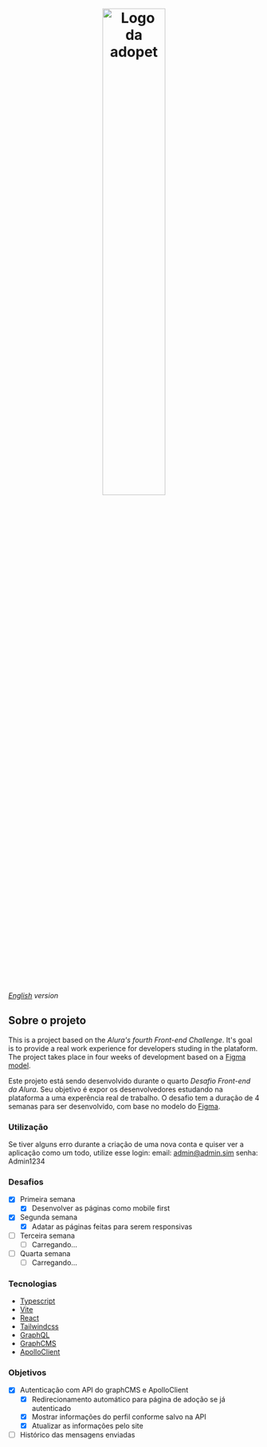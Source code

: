 <h1 align="center">
  <img src="https://ik.imagekit.io/698xlahbaqz/Logos-03_vdyCkQ9Bw.png?ik-sdk-version=javascript-1.4.3&updatedAt=1657315716722" alt="Logo da adopet" width="50%" />
</h1>

*[English](/README.md) version*

## Sobre o projeto

This is a project based on the *Alura's fourth Front-end Challenge*. It's goal is to provide a real work experience for developers studing in the plataform.
The project takes place in four weeks of development based on a [Figma model](https://www.figma.com/file/TlfkDoIu8uyjZNla1T8TpH/Challenge---Adopet).

Este projeto está sendo desenvolvido durante o quarto *Desafio Front-end da Alura*. Seu objetivo é expor os desenvolvedores estudando na plataforma a uma experência real de trabalho.
O desafio tem a duração de 4 semanas para ser desenvolvido, com base no modelo do [Figma](https://www.figma.com/file/TlfkDoIu8uyjZNla1T8TpH/Challenge---Adopet).

### Utilização

Se tiver alguns erro durante a criação de uma nova conta e quiser ver a aplicação como um todo, utilize esse login: email: admin@admin.sim senha: Admin1234

### Desafios

- [X] Primeira semana
  - [X] Desenvolver as páginas como mobile first
- [X] Segunda semana
  - [X] Adatar as páginas feitas para serem responsivas
- [ ] Terceira semana
  - [ ] Carregando...
- [ ] Quarta semana
  - [ ] Carregando...

### Tecnologias

- [Typescript](https://www.typescriptlang.org/)
- [Vite](https://vitejs.dev/)
- [React](https://reactjs.org/)
- [Tailwindcss](https://tailwindcss.com/)
- [GraphQL](https://graphql.org/)
- [GraphCMS](https://graphcms.com/)
- [ApolloClient](https://www.apollographql.com/docs/react/)

### Objetivos

- [X] Autenticação com API do graphCMS e ApolloClient
  - [X] Redirecionamento automático para página de adoção se já autenticado
  - [X] Mostrar informações do perfil conforme salvo na API 
  - [X] Atualizar as informações pelo site

- [ ] Histórico das mensagens enviadas